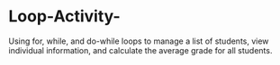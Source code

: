 # Loop-Activity-

Using for, while, and do-while loops to manage a list of students, view individual information, and calculate the average grade for all students.
